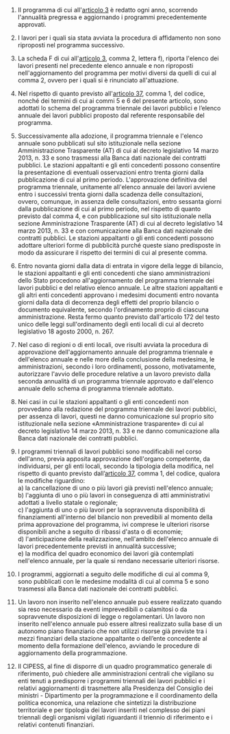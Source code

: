 1. Il programma di cui all'[articolo 3](/index.html?article=allegato-1.5-articolo-3&version=2) è redatto ogni anno, scorrendo l'annualità pregressa e aggiornando i programmi precedentemente approvati.

2. I lavori per i quali sia stata avviata la procedura di affidamento non sono riproposti nel programma successivo.

3. La scheda F di cui all'[articolo 3](/index.html?article=allegato-1.5-articolo-3&version=2), comma 2, lettera f), riporta l'elenco dei lavori presenti nel precedente elenco annuale e non riproposti nell'aggiornamento del programma per motivi diversi da quelli di cui al comma 2, ovvero per i quali si è rinunciato all'attuazione.

4. Nel rispetto di quanto previsto all'[articolo 37](/index.html?article=articolo-37&version=1), comma 1, del codice, nonché dei termini di cui ai commi 5 e 6 del presente articolo, sono adottati lo schema del programma triennale dei lavori pubblici e l’elenco annuale dei lavori pubblici proposto dal referente responsabile del programma.

5. Successivamente alla adozione, il programma triennale e l'elenco annuale sono pubblicati sul sito istituzionale nella sezione Amministrazione Trasparente (AT) di cui al decreto legislativo 14 marzo 2013, n. 33 e sono trasmessi alla Banca dati nazionale dei contratti pubblici. Le stazioni appaltanti e gli enti concedenti possono consentire la presentazione di eventuali osservazioni entro trenta giorni dalla pubblicazione di cui al primo periodo. L'approvazione definitiva del programma triennale, unitamente all'elenco annuale dei lavori avviene entro i successivi trenta giorni dalla scadenza delle consultazioni, ovvero, comunque, in assenza delle consultazioni, entro sessanta giorni dalla pubblicazione di cui al primo periodo, nel rispetto di quanto previsto dal comma 4, e con pubblicazione sul sito istituzionale nella sezione Amministrazione Trasparente (AT) di cui al decreto legislativo 14 marzo 2013, n. 33 e con comunicazione alla Banca dati nazionale dei contratti pubblici. Le stazioni appaltanti o gli enti concedenti possono adottare ulteriori forme di pubblicità purché queste siano predisposte in modo da assicurare il rispetto dei termini di cui al presente comma.

6. Entro novanta giorni dalla data di entrata in vigore della legge di bilancio, le stazioni appaltanti e gli enti concedenti che siano amministrazioni dello Stato procedono all'aggiornamento del programma triennale dei lavori pubblici e del relativo elenco annuale. Le altre stazioni appaltanti e gli altri enti concedenti approvano i medesimi documenti entro novanta giorni dalla data di decorrenza degli effetti del proprio bilancio o documento equivalente, secondo l'ordinamento proprio di ciascuna amministrazione. Resta fermo quanto previsto dall'articolo 172 del testo unico delle leggi sull'ordinamento degli enti locali di cui al decreto legislativo 18 agosto 2000, n. 267.

7. Nel caso di regioni o di enti locali, ove risulti avviata la procedura di approvazione dell'aggiornamento annuale del programma triennale e dell'elenco annuale e nelle more della conclusione della medesima, le amministrazioni, secondo i loro ordinamenti, possono, motivatamente, autorizzare l'avvio delle procedure relative a un lavoro previsto dalla seconda annualità di un programma triennale approvato e dall'elenco annuale dello schema di programma triennale adottato.

8. Nei casi in cui le stazioni appaltanti o gli enti concedenti non provvedano alla redazione del programma triennale dei lavori pubblici, per assenza di lavori, questi ne danno comunicazione sul proprio sito istituzionale nella sezione «Amministrazione trasparente» di cui al decreto legislativo 14 marzo 2013, n. 33 e ne danno comunicazione alla Banca dati nazionale dei contratti pubblici.

9. I programmi triennali di lavori pubblici sono modificabili nel corso dell'anno, previa apposita approvazione dell'organo competente, da individuarsi, per gli enti locali, secondo la tipologia della modifica, nel rispetto di quanto previsto dall’[articolo 37](/index.html?article=articolo-37&version=1), comma 1, del codice, qualora le modifiche riguardino:<br>a) la cancellazione di uno o più lavori già previsti nell'elenco annuale;<br>b) l'aggiunta di uno o più lavori in conseguenza di atti amministrativi adottati a livello statale o regionale;<br>c) l'aggiunta di uno o più lavori per la sopravvenuta disponibilità di finanziamenti all'interno del bilancio non prevedibili al momento della prima approvazione del programma, ivi comprese le ulteriori risorse disponibili anche a seguito di ribassi d'asta o di economie;<br>d) l'anticipazione della realizzazione, nell'ambito dell'elenco annuale di lavori precedentemente previsti in annualità successive;<br>e) la modifica del quadro economico dei lavori già contemplati nell'elenco annuale, per la quale si rendano necessarie ulteriori risorse.

10. I programmi, aggiornati a seguito delle modifiche di cui al comma 9, sono pubblicati con le medesime modalità di cui al comma 5 e sono trasmessi alla Banca dati nazionale dei contratti pubblici.

11. Un lavoro non inserito nell'elenco annuale può essere realizzato quando sia reso necessario da eventi imprevedibili o calamitosi o da sopravvenute disposizioni di legge o regolamentari. Un lavoro non inserito nell'elenco annuale può essere altresì realizzato sulla base di un autonomo piano finanziario che non utilizzi risorse già previste tra i mezzi finanziari della stazione appaltante o dell’ente concedente al momento della formazione dell'elenco, avviando le procedure di aggiornamento della programmazione.

12. Il CIPESS, al fine di disporre di un quadro programmatico generale di riferimento, può chiedere alle amministrazioni centrali che vigilano su enti tenuti a predisporre i programmi triennali dei lavori pubblici e i relativi aggiornamenti di trasmettere alla Presidenza del Consiglio dei ministri - Dipartimento per la programmazione e il coordinamento della politica economica, una relazione che sintetizzi la distribuzione territoriale e per tipologia dei lavori inseriti nel complesso dei piani triennali degli organismi vigilati riguardanti il triennio di riferimento e i relativi contenuti finanziari.